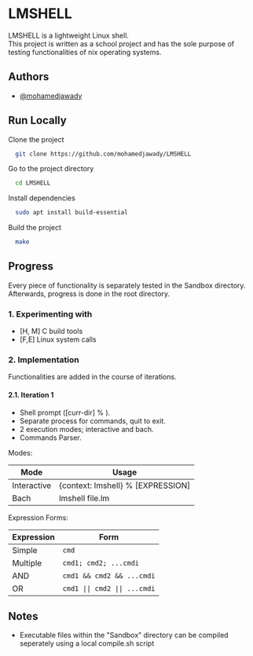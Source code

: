 
# LMSHELL
LMSHELL is a lightweight Linux shell.  
This project is written as a school project and has the sole purpose of testing functionalities of nix operating systems.


## Authors

- [@mohamedjawady](https://www.github.com/mohamedjawady)


## Run Locally

Clone the project

```bash
  git clone https://github.com/mohamedjawady/LMSHELL
```

Go to the project directory

```bash
  cd LMSHELL
```

Install dependencies

```bash
  sudo apt install build-essential
```

Build the project

```bash
  make
```


## Progress  
Every piece of functionality is separately tested in the Sandbox directory. Afterwards, progress is done in the root directory. 
### 1. Experimenting with
- [H, M] C build tools
- [F,E] Linux system calls

### 2. Implementation
Functionalities are added in the course of iterations. 
#### 2.1. Iteration 1
- Shell prompt ([curr-dir] % ).
- Separate process for commands, quit to exit.
- 2 execution modes; interactive and bach.
- Commands Parser.  

Modes:  

| Mode             | Usage                                                                |
| ----------------- | ------------------------------------------------------------------ |
| Interactive | {context: lmshell} <path> % [EXPRESSION] |
| Bach | lmshell file.lm |

Expression Forms:

| Expression             | Form                                                                |
| ----------------- | ------------------------------------------------------------------ |
| Simple | `cmd` |
| Multiple | `cmd1; cmd2; ...cmdi` |
| AND | `cmd1 && cmd2 && ...cmdi` |
| OR | `cmd1 \|\| cmd2 \|\| ...cmdi` |


## Notes

- Executable files within the "Sandbox" directory can be compiled seperately using a local compile.sh script


